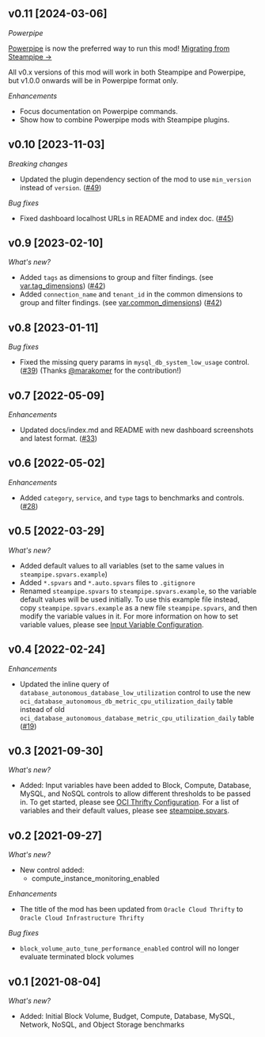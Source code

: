 ## v0.11 [2024-03-06]

_Powerpipe_

[Powerpipe](https://powerpipe.io) is now the preferred way to run this mod!  [Migrating from Steampipe →](https://powerpipe.io/blog/migrating-from-steampipe)

All v0.x versions of this mod will work in both Steampipe and Powerpipe, but v1.0.0 onwards will be in Powerpipe format only.

_Enhancements_

- Focus documentation on Powerpipe commands.
- Show how to combine Powerpipe mods with Steampipe plugins.

## v0.10 [2023-11-03]

_Breaking changes_

- Updated the plugin dependency section of the mod to use `min_version` instead of `version`. ([#49](https://github.com/turbot/steampipe-mod-oci-thrifty/pull/49))

_Bug fixes_

- Fixed dashboard localhost URLs in README and index doc. ([#45](https://github.com/turbot/steampipe-mod-oci-thrifty/pull/45))

## v0.9 [2023-02-10]

_What's new?_

- Added `tags` as dimensions to group and filter findings. (see [var.tag_dimensions](https://hub.steampipe.io/mods/turbot/oci_thrifty/variables)) ([#42](https://github.com/turbot/steampipe-mod-oci-thrifty/pull/42))
- Added `connection_name` and `tenant_id` in the common dimensions to group and filter findings. (see [var.common_dimensions](https://hub.steampipe.io/mods/turbot/oci_thrifty/variables)) ([#42](https://github.com/turbot/steampipe-mod-oci-thrifty/pull/42))

## v0.8 [2023-01-11]

_Bug fixes_

- Fixed the missing query params in `mysql_db_system_low_usage` control. ([#39](https://github.com/turbot/steampipe-mod-oci-thrifty/pull/39)) (Thanks [@marakomer](https://github.com/marakomer) for the contribution!)

## v0.7 [2022-05-09]

_Enhancements_

- Updated docs/index.md and README with new dashboard screenshots and latest format. ([#33](https://github.com/turbot/steampipe-mod-oci-thrifty/pull/33))

## v0.6 [2022-05-02]

_Enhancements_

- Added `category`, `service`, and `type` tags to benchmarks and controls. ([#28](https://github.com/turbot/steampipe-mod-oci-thrifty/pull/28))

## v0.5 [2022-03-29]

_What's new?_

- Added default values to all variables (set to the same values in `steampipe.spvars.example`)
- Added `*.spvars` and `*.auto.spvars` files to `.gitignore`
- Renamed `steampipe.spvars` to `steampipe.spvars.example`, so the variable default values will be used initially. To use this example file instead, copy `steampipe.spvars.example` as a new file `steampipe.spvars`, and then modify the variable values in it. For more information on how to set variable values, please see [Input Variable Configuration](https://hub.steampipe.io/mods/turbot/oci_thrifty#configuration).

## v0.4 [2022-02-24]

_Enhancements_

- Updated the inline query of `database_autonomous_database_low_utilization` control to use the new `oci_database_autonomous_db_metric_cpu_utilization_daily` table instead of old `oci_database_autonomous_database_metric_cpu_utilization_daily` table ([#19](https://github.com/turbot/steampipe-mod-oci-thrifty/pull/19))

## v0.3 [2021-09-30]

_What's new?_

- Added: Input variables have been added to Block, Compute, Database, MySQL, and NoSQL controls to allow different thresholds to be passed in. To get started, please see [OCI Thrifty Configuration](https://hub.steampipe.io/mods/turbot/oci_thrifty#configuration). For a list of variables and their default values, please see [steampipe.spvars](https://github.com/turbot/steampipe-mod-oci-thrifty/blob/main/steampipe.spvars).

## v0.2 [2021-09-27]

_What's new?_

- New control added:
  - compute_instance_monitoring_enabled

_Enhancements_

- The title of the mod has been updated from `Oracle Cloud Thrifty` to `Oracle Cloud Infrastructure Thrifty`

_Bug fixes_

- `block_volume_auto_tune_performance_enabled` control will no longer evaluate terminated block volumes

## v0.1 [2021-08-04]

_What's new?_

- Added: Initial Block Volume, Budget, Compute, Database, MySQL, Network, NoSQL, and Object Storage benchmarks
